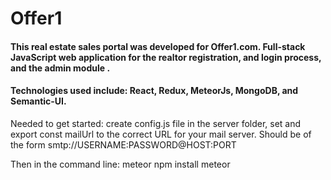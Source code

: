 # Offer1


#### This real estate sales portal was developed for Offer1.com. Full-stack JavaScript web application for the realtor registration, and login process, and the admin module .
#### Technologies used include: React, Redux, MeteorJs, MongoDB, and Semantic-UI.

Needed to get started: create config.js file in the server folder, set and export const mailUrl to the correct URL for your mail server. Should be of the form smtp://USERNAME:PASSWORD@HOST:PORT

Then in the command line:
meteor npm install
meteor

